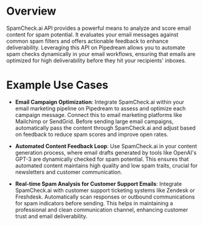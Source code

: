 # Overview

SpamCheck.ai API provides a powerful means to analyze and score email content for spam potential. It evaluates your email messages against common spam filters and offers actionable feedback to enhance deliverability. Leveraging this API on Pipedream allows you to automate spam checks dynamically in your email workflows, ensuring that emails are optimized for high deliverability before they hit your recipients' inboxes.

# Example Use Cases

- **Email Campaign Optimization**: Integrate SpamCheck.ai within your email marketing pipeline on Pipedream to assess and optimize each campaign message. Connect this to email marketing platforms like Mailchimp or SendGrid. Before sending large email campaigns, automatically pass the content through SpamCheck.ai and adjust based on feedback to reduce spam scores and improve open rates.

- **Automated Content Feedback Loop**: Use SpamCheck.ai in your content generation process, where email drafts generated by tools like OpenAI's GPT-3 are dynamically checked for spam potential. This ensures that automated content maintains high quality and low spam traits, crucial for newsletters and customer communication.

- **Real-time Spam Analysis for Customer Support Emails**: Integrate SpamCheck.ai with customer support ticketing systems like Zendesk or Freshdesk. Automatically scan responses or outbound communications for spam indicators before sending. This helps in maintaining a professional and clean communication channel, enhancing customer trust and email deliverability.
